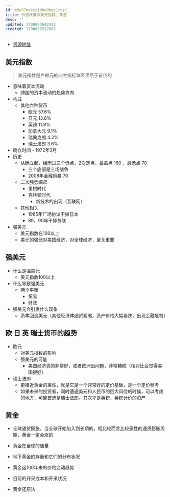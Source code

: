 ```yaml
---
id: m3u37mzkccjd0o9hqx1tczj
title: 价值尺度与美元指数、黄金
desc: ''
updated: 1700653642421
created: 1700652517689
---
```


- [资源地址](https://rabbit-hole.notion.site/3f73536d4cb64d78984cf48aca01fbbd)

## 美元指数

> 美元指数是卢麒元的四大指标体系里居于首位的

- 意味着资本流动
    - 跨国的资本流动的趋势方向
- 构成
    - 其他六种货币
        - 欧元 57.6%
        - 日元 13.6%
        - 英镑 11.9%
        - 加拿大元 9.1%
        - 瑞典克朗 4.2%
        - 瑞士法郎 3.6%
- 确立时间 - 1972年3月
- 历史
    - 从确立起，经历过三个低点，2次定点。最高点 160 ，最低点 70
        - 三个底部是三场战争
        - 2008年金融风暴 70
    - 二次强势崛起
        - 里根时代
        - 克林顿时代
            - 新技术的出现（互联网）
    - 其他相关
        - 1985年广场协议干掉日本
        - 89，90年干掉苏联
- 强美元
    - 美元指数在100以上
    - 美元的强弱对美国经济，对全球经济，至关重要

## 强美元

- 什么是强美元
    - 美元指数100以上
- 什么导致强美元
    - 两个平衡
        - 贸易
        - 财政
- 强美元会引发什么现象
    - 资本回流美元（其他经济体通货紧缩，资产价格大幅暴跌，出现金融危机）
    


## 欧 日 英 瑞士货币的趋势

- 欧元
    - 对美元指数的影响
    - 强美元的可能
        - 美国经济真的非常好，或者欧洲出问题，非常糟糕（相对比会觉得美国很好）
- 瑞士法郎
    - 更接近黄金的秉性，就是它是一个非常好的定价基础，是一个定价参考
    - 如果未来的投资者，同时遭遇美元和人民币的巨大风险的时候，可以考虑的地方，可能首选是瑞士法郎，其次才是英镑，英镑计价的资产

## 黄金

- 全球通货膨胀，当全球开始陷入到长期的，相比较而言比较恶性的通货膨胀周期，黄金一定会涨的

- 黄金在全球的储量
- 地下黄金的存量和它们的分布状况
- 黄金这100年来的价格变动趋势
- 目前的开采成本和开采状况

- 黄金还原法
